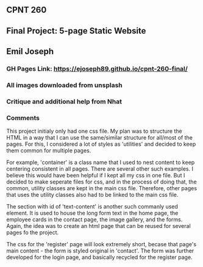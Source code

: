 ## CPNT 260
## Final Project: 5-page Static Website
## Emil Joseph


### GH Pages Link:  https://ejoseph89.github.io/cpnt-260-final/


### All images downloaded from unsplash


### Critique and additional help from Nhat


### Comments
This project initialy only had one css file. My plan was to structure the HTML in a way that I can use the same/similar structure for all/most of the pages. For this, I considered a lot of styles as 'utilities' and decided to keep them common for multiple pages. 

For example, 'container' is a class name that I used to nest content to keep centering consistent in all pages. There are several other such examples. I believe this would have been helpful if I kept all my css in one file. But I decided to make seperate files for css, and in the process of doing that, the common, utility classes are kept in the main css file. Therefore, other pages that uses the utility classes also had to be linked to the main css file. 

The section with id of 'text-content' is another such commanly used element. It is used to house the long form text in the home page, the employee cards in the contact page, the image gallery, and the forms. Again, the idea was to create an html page that can be reused for several pages fo the project. 

The css for the 'register' page will look extremely short, becase that page's main content - the form is styled original in 'contact'. The form was further developed for the login page, and basically recycled for the register page. 

